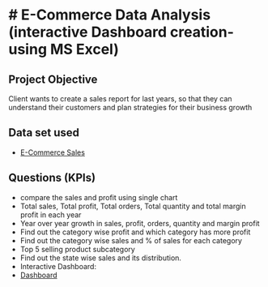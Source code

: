 # # E-Commerce Data Analysis (interactive Dashboard creation- using MS Excel)
## Project Objective
Client wants to create a sales report for last years, so that they can understand their customers and plan strategies for their business growth

## Data set used
-	<a href=’’https://github.com/shoninel/E-Commerce-Sales-Dashboard/blob/main/Ecommerce%20Sales%20Analysis.xlsx’’ > E-Commerce Sales </a>

## Questions (KPIs)
- compare the sales and profit using single chart
- Total sales, Total profit, Total orders, Total quantity and total margin profit in each year
- Year over year growth in sales, profit, orders, quantity and margin profit
- Find out the category wise profit and which category has more profit
- Find out the category wise sales and % of sales for each category
- Top 5 selling product subcategory
- Find out the state wise sales and its distribution.
- Interactive Dashboard:
- <a href=’’https://github.com/shoninel/E-Commerce-Sales-Dashboard/blob/main/E-commerce%20Dashboard.png’’>Dashboard</a>




